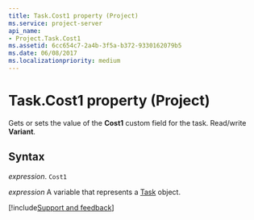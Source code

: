 ```yaml
---
title: Task.Cost1 property (Project)
ms.service: project-server
api_name:
- Project.Task.Cost1
ms.assetid: 6cc654c7-2a4b-3f5a-b372-9330162079b5
ms.date: 06/08/2017
ms.localizationpriority: medium
---
```



# Task.Cost1 property (Project)

Gets or sets the value of the **Cost1** custom field for the task. Read/write **Variant**.


## Syntax

_expression_. `Cost1`

_expression_ A variable that represents a [Task](./Project.Task.md) object.

[!include[Support and feedback](~/includes/feedback-boilerplate.md)]